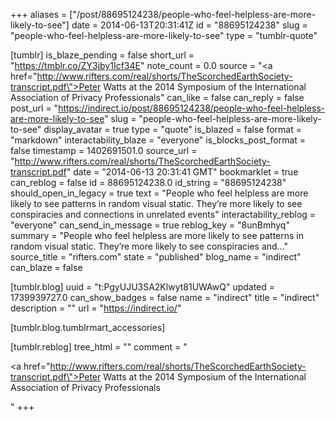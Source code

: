 +++
aliases = ["/post/88695124238/people-who-feel-helpless-are-more-likely-to-see"]
date = 2014-06-13T20:31:41Z
id = "88695124238"
slug = "people-who-feel-helpless-are-more-likely-to-see"
type = "tumblr-quote"

[tumblr]
is_blaze_pending = false
short_url = "https://tmblr.co/ZY3jby1Icf34E"
note_count = 0.0
source = "<a href=\"http://www.rifters.com/real/shorts/TheScorchedEarthSociety-transcript.pdf\">Peter Watts at the 2014 Symposium of the International Association of Privacy Professionals</a>"
can_like = false
can_reply = false
post_url = "https://indirect.io/post/88695124238/people-who-feel-helpless-are-more-likely-to-see"
slug = "people-who-feel-helpless-are-more-likely-to-see"
display_avatar = true
type = "quote"
is_blazed = false
format = "markdown"
interactability_blaze = "everyone"
is_blocks_post_format = false
timestamp = 1402691501.0
source_url = "http://www.rifters.com/real/shorts/TheScorchedEarthSociety-transcript.pdf"
date = "2014-06-13 20:31:41 GMT"
bookmarklet = true
can_reblog = false
id = 88695124238.0
id_string = "88695124238"
should_open_in_legacy = true
text = "People who feel helpless are more likely to see patterns in random visual static. They&rsquo;re more likely to see conspiracies and connections in unrelated events"
interactability_reblog = "everyone"
can_send_in_message = true
reblog_key = "8unBmhyq"
summary = "People who feel helpless are more likely to see patterns in random visual static. They’re more likely to see conspiracies and..."
source_title = "rifters.com"
state = "published"
blog_name = "indirect"
can_blaze = false

[tumblr.blog]
uuid = "t:PgyUJU3SA2Klwyt81UWAwQ"
updated = 1739939727.0
can_show_badges = false
name = "indirect"
title = "indirect"
description = ""
url = "https://indirect.io/"

[tumblr.blog.tumblrmart_accessories]

[tumblr.reblog]
tree_html = ""
comment = "<p><a href=\"http://www.rifters.com/real/shorts/TheScorchedEarthSociety-transcript.pdf\">Peter Watts at the 2014 Symposium of the International Association of Privacy Professionals</a></p>"
+++
